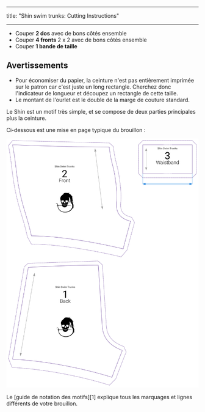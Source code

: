 - - -
title: "Shin swim trunks: Cutting Instructions"
- - -

- Couper **2 dos** avec de bons côtés ensemble
- Couper **4 fronts** 2 x 2 avec de bons côtés ensemble
- Couper **1 bande de taille**

## Avertissements

- Pour économiser du papier, la ceinture n'est pas entièrement imprimée sur le patron car c'est juste un long rectangle. Cherchez donc l'indicateur de longueur et découpez un rectangle de cette taille.
- Le montant de l'ourlet est le double de la marge de couture standard.

Le Shin est un motif très simple, et se compose de deux parties principales plus la ceinture.

Ci-dessous est une mise en page typique du brouillon :

![Une ébauche typique de Shin](layout.svg)

<Tip>

Le [guide de notation des motifs][1] explique tous les marquages et lignes différents de votre brouillon.

</Tip>
